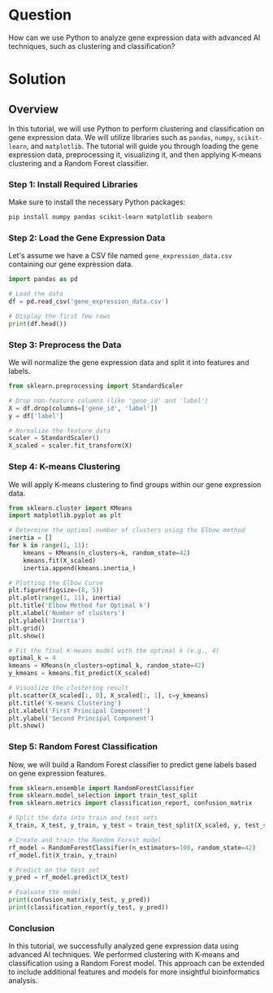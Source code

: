 # Question
How can we use Python to analyze gene expression data with advanced AI techniques, such as clustering and classification?

# Solution

## Overview
In this tutorial, we will use Python to perform clustering and classification on gene expression data. We will utilize libraries such as `pandas`, `numpy`, `scikit-learn`, and `matplotlib`. The tutorial will guide you through loading the gene expression data, preprocessing it, visualizing it, and then applying K-means clustering and a Random Forest classifier.

### Step 1: Install Required Libraries
Make sure to install the necessary Python packages:
```bash
pip install numpy pandas scikit-learn matplotlib seaborn
```

### Step 2: Load the Gene Expression Data
Let's assume we have a CSV file named `gene_expression_data.csv` containing our gene expression data.

```python
import pandas as pd

# Load the data
df = pd.read_csv('gene_expression_data.csv')

# Display the first few rows
print(df.head())
```

### Step 3: Preprocess the Data
We will normalize the gene expression data and split it into features and labels.

```python
from sklearn.preprocessing import StandardScaler

# Drop non-feature columns (like 'gene_id' and 'label')
X = df.drop(columns=['gene_id', 'label'])
y = df['label']

# Normalize the feature data
scaler = StandardScaler()
X_scaled = scaler.fit_transform(X)
```

### Step 4: K-means Clustering
We will apply K-means clustering to find groups within our gene expression data.

```python
from sklearn.cluster import KMeans
import matplotlib.pyplot as plt

# Determine the optimal number of clusters using the Elbow method
inertia = []
for k in range(1, 11):
    kmeans = KMeans(n_clusters=k, random_state=42)
    kmeans.fit(X_scaled)
    inertia.append(kmeans.inertia_)

# Plotting the Elbow Curve
plt.figure(figsize=(8, 5))
plt.plot(range(1, 11), inertia)
plt.title('Elbow Method for Optimal k')
plt.xlabel('Number of clusters')
plt.ylabel('Inertia')
plt.grid()
plt.show()

# Fit the final K-means model with the optimal k (e.g., 4)
optimal_k = 4
kmeans = KMeans(n_clusters=optimal_k, random_state=42)
y_kmeans = kmeans.fit_predict(X_scaled)

# Visualize the clustering result
plt.scatter(X_scaled[:, 0], X_scaled[:, 1], c=y_kmeans)
plt.title('K-means Clustering')
plt.xlabel('First Principal Component')
plt.ylabel('Second Principal Component')
plt.show()
```

### Step 5: Random Forest Classification
Now, we will build a Random Forest classifier to predict gene labels based on gene expression features.

```python
from sklearn.ensemble import RandomForestClassifier
from sklearn.model_selection import train_test_split
from sklearn.metrics import classification_report, confusion_matrix

# Split the data into train and test sets
X_train, X_test, y_train, y_test = train_test_split(X_scaled, y, test_size=0.3, random_state=42)

# Create and train the Random Forest model
rf_model = RandomForestClassifier(n_estimators=100, random_state=42)
rf_model.fit(X_train, y_train)

# Predict on the test set
y_pred = rf_model.predict(X_test)

# Evaluate the model
print(confusion_matrix(y_test, y_pred))
print(classification_report(y_test, y_pred))
```

### Conclusion
In this tutorial, we successfully analyzed gene expression data using advanced AI techniques. We performed clustering with K-means and classification using a Random Forest model. This approach can be extended to include additional features and models for more insightful bioinformatics analysis.